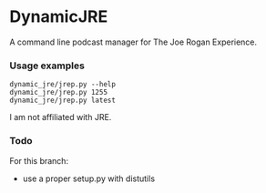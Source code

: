 # DynamicJRE
A command line podcast manager for The Joe Rogan Experience.

### Usage examples
    dynamic_jre/jrep.py --help
    dynamic_jre/jrep.py 1255
    dynamic_jre/jrep.py latest
I am not affiliated with JRE.

### Todo
For this branch:
- use a proper setup.py with distutils
